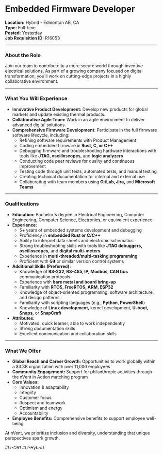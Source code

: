 # Embedded Firmware Developer

**Location:** Hybrid - Edmonton AB, CA  
**Type:** Full-time  
**Posted:** Yesterday  
**Job Requisition ID:** R16053

---

### About the Role
Join our team to contribute to a more secure world through inventive electrical solutions. As part of a growing company focused on digital transformation, you'll work on cutting-edge projects in a highly collaborative environment.

---

### What You Will Experience

- **Innovative Product Development:** Develop new products for global markets and update existing thermal products.
- **Collaborative Agile Team:** Work in an agile environment to deliver advanced digital solutions.
- **Comprehensive Firmware Development:** Participate in the full firmware software lifecycle, including:
  - Refining software requirements with Product Management
  - Coding embedded firmware in **Rust, C, or C++**
  - Debugging firmware and troubleshooting hardware interactions with tools like **JTAG, oscilloscopes,** and **logic analyzers**
  - Conducting code peer reviews for quality and continuous improvement
  - Testing code through unit tests, automated tests, and manual testing
  - Creating technical documentation for internal and external use
  - Collaborating with team members using **GitLab, Jira,** and **Microsoft Teams**

---

### Qualifications

- **Education:** Bachelor's degree in Electrical Engineering, Computer Engineering, Computer Science, Electronics, or equivalent experience
- **Experience:** 
  - 5+ years of embedded systems development and debugging
  - Proficiency in **embedded Rust or C/C++**
  - Ability to interpret data sheets and electronic schematics
  - Strong troubleshooting skills with tools like **JTAG debuggers, oscilloscopes,** and **digital multi-meters**
  - Experience in **multi-threaded/multi-tasking programming**
  - Proficient with **Git** or similar version control systems
- **Additional Skills (Preferred):**
  - Knowledge of **RS-232, RS-485, IP, Modbus, CAN bus** communication protocols
  - Experience with **bare metal and board bring-up**
  - Familiarity with **RTOS, FreeRTOS, ARM, ESP32**
  - Knowledge of object-oriented programming, software architecture, and design patterns
  - Familiarity with scripting languages (e.g., **Python, PowerShell**)
  - Knowledge of **Linux development**, kernel development, **U-boot, Snaps,** or **SnapCraft**
- **Attributes:** 
  - Motivated, quick learner, able to work independently
  - Strong documentation skills
  - Excellent communication and collaboration skills

---

### What We Offer

- **Global Reach and Career Growth:** Opportunities to work globally within a $3.3B organization with over 11,000 employees
- **Community Engagement:** Support for philanthropic activities through the nVent in Action matching program
- **Core Values:** 
  - Innovation & adaptability
  - Integrity
  - Customer focus
  - Respect and teamwork
  - Optimism and energy
  - Accountability
- **Employee Benefits:** Comprehensive benefits to support employee well-being

At nVent, we prioritize inclusion and diversity, understanding that unique perspectives spark growth.

*#LI-OR1 #LI-Hybrid*
